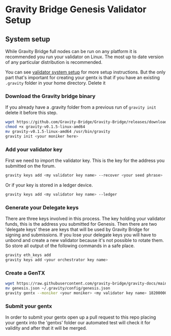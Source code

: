 # Gravity Bridge Genesis Validator Setup

## System setup

While Gravity Bridge full nodes can be run on any platform it is recommended you run your validator on Linux. The most up to date version of any particular distribution is recommended.

You can see [validator system setup]() for more setup instructions. But the only part that's important for creating your gentx is that if you have an existing `.gravity` folder in your home directory.
Delete it

### Download the Gravity bridge binary

If you already have a .gravity folder from a previous run of `gravity init` delete it before this step.

```bash
wget https://github.com/Gravity-Bridge/Gravity-Bridge/releases/download/v1.0.0/gravity-v0.1.5-linux-amd64
chmod +x gravity-v0.1.5-linux-amd64
mv gravity-v0.1.5-linux-amd64 /usr/bin/gravity
gravity init <your moniker here>
```

### Add your validator key

First we need to import the validator key. This is the key for the address you submitted on the forum.

```bash
gravity keys add <my validator key name> --recover <your seed phrase>
```

Or if your key is stored in a ledger device.

```bash
gravity keys add <my validator key name> --ledger
```

### Generate your Delegate keys

There are three keys involved in this process. The key holding your validator funds, this is the address you submitted for Genesis. Then there are
two 'delegate keys' these are keys that will be used by Gravity Bridge for signing and submissions. If you lose your delegate keys you will have to
unbond and create a new validator because it's not possible to rotate them. So store all output of the following commands in a safe place.

```bash
gravity eth_keys add
gravity keys add <your orchestrator key name>
```

### Create a GenTX

```bash
wget https://raw.githubusercontent.com/gravity-bridge/gravity-docs/main/genesis.json
mv genesis.json ~/.gravity/config/genesis.json
gravity gentx --moniker <your moniker> <my validator key name> 182000000000ugraviton <orchestrator eth address> <orchestrator address> --chain-id=gravity-bridge-test3
```

### Submit your gentx

In order to submit your gentx open up a pull request to this repo placing your gentx into the 'gentxs' folder
our automated test will check it for validity and after that it will be merged.
